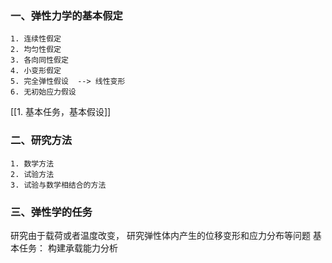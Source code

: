 ### 一、弹性力学的基本假定
	1. 连续性假定
	2. 均匀性假定  
	3. 各向同性假定  
	4. 小变形假定
	5. 完全弹性假设  --> 线性变形
	6. 无初始应力假设

[[1. 基本任务，基本假设]]

### 二、研究方法
	1. 数学方法
	2. 试验方法
	3. 试验与数学相结合的方法

### 三、弹性学的任务

研究由于载荷或者温度改变， 研究弹性体内产生的位移变形和应力分布等问题
基本任务： 构建承载能力分析




